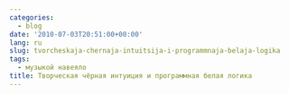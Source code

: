 ```yaml
---
categories:
  - blog
date: '2010-07-03T20:51:00+00:00'
lang: ru
slug: tvorcheskaja-chernaja-intuitsija-i-programmnaja-belaja-logika
tags:
  - музыкой навеяло
title: Творческая чёрная интуиция и программная белая логика
---
```




  
